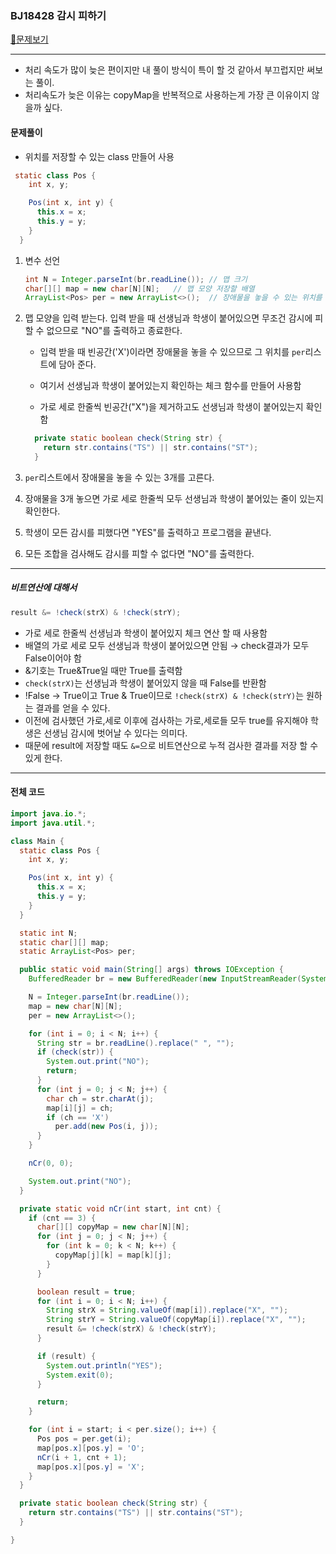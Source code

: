 ### BJ18428 감시 피하기

[📁문제보기](https://www.acmicpc.net/problem/18428)

---

- 처리 속도가 많이 늦은 편이지만 내 풀이 방식이 특이 할 것 같아서 부끄럽지만 써보는 풀이.
- 처리속도가 늦은 이유는 copyMap을 반복적으로 사용하는게 가장 큰 이유이지 않을까 싶다.

#### 문제풀이

- 위치를 저장할  수 있는 class 만들어 사용

```java
 static class Pos {
    int x, y;

    Pos(int x, int y) {
      this.x = x;
      this.y = y;
    }
  }
```

1. 변수 선언


   ```java
   int N = Integer.parseInt(br.readLine()); // 맵 크기
   char[][] map = new char[N][N];	// 맵 모양 저장할 배열
   ArrayList<Pos> per = new ArrayList<>();	// 장애물을 놓을 수 있는 위치를 저장할 리스트
   ```

2. 맵 모양을 입력 받는다. 입력 받을 때 선생님과 학생이 붙어있으면 무조건 감시에 피할 수 없으므로 "NO"를 출력하고 종료한다.

   - 입력 받을 때 빈공간('X')이라면 장애물을 놓을 수 있으므로 그 위치를 `per`리스트에 담아 준다.

   - 여기서 선생님과 학생이 붙어있는지 확인하는 체크 함수를 만들어 사용함

   - 가로 세로 한줄씩 빈공간("X")을 제거하고도 선생님과 학생이 붙어있는지 확인함

   ```java
     private static boolean check(String str) {
       return str.contains("TS") || str.contains("ST");
     }
   ```

3. `per`리스트에서 장애물을 놓을 수 있는 3개를 고른다.

4. 장애물을 3개 놓으면 가로 세로 한줄씩 모두 선생님과 학생이 붙어있는 줄이 있는지 확인한다.
5. 학생이 모든 감시를 피했다면 "YES"를 출력하고 프로그램을 끝낸다.
6. 모든 조합을 검사해도 감시를 피할 수 없다면 "NO"를 출력한다.

---

##### 비트연산에 대해서

```java
result &= !check(strX) & !check(strY);
```
- 가로 세로 한줄씩 선생님과 학생이 붙어있지 체크 연산 할 때 사용함
- 배열의 가로 세로 모두 선생님과 학생이 붙어있으면 안됨 → check결과가 모두 False이어야 함
- &기호는 True&True일 때만 True를 출력함
- `check(strX)`는 선생님과 학생이 붙어있지 않을 때 False를 반환함
- !False → True이고 True & True이므로 `!check(strX) & !check(strY)`는 원하는 결과를 얻을 수 있다.
- 이전에 검사했던 가로,세로 이후에 검사하는 가로,세로들 모두 true를 유지해야 학생은 선생님 감시에 벗어날 수 있다는 의미다.
- 때문에 result에 저장할 때도 `&=`으로 비트연산으로 누적 검사한 결과를 저장 할 수 있게 한다.

---

#### 전체 코드

```java
import java.io.*;
import java.util.*;

class Main {
  static class Pos {
    int x, y;

    Pos(int x, int y) {
      this.x = x;
      this.y = y;
    }
  }

  static int N;
  static char[][] map;
  static ArrayList<Pos> per;

  public static void main(String[] args) throws IOException {
    BufferedReader br = new BufferedReader(new InputStreamReader(System.in));

    N = Integer.parseInt(br.readLine());
    map = new char[N][N];
    per = new ArrayList<>();

    for (int i = 0; i < N; i++) {
      String str = br.readLine().replace(" ", "");
      if (check(str)) {
        System.out.print("NO");
        return;
      }
      for (int j = 0; j < N; j++) {
        char ch = str.charAt(j);
        map[i][j] = ch;
        if (ch == 'X')
          per.add(new Pos(i, j));
      }
    }

    nCr(0, 0);

    System.out.print("NO");
  }

  private static void nCr(int start, int cnt) {
    if (cnt == 3) {
      char[][] copyMap = new char[N][N];
      for (int j = 0; j < N; j++) {
        for (int k = 0; k < N; k++) {
          copyMap[j][k] = map[k][j];
        }
      }

      boolean result = true;
      for (int i = 0; i < N; i++) {
        String strX = String.valueOf(map[i]).replace("X", "");
        String strY = String.valueOf(copyMap[i]).replace("X", "");
        result &= !check(strX) & !check(strY);
      }

      if (result) {
        System.out.println("YES");
        System.exit(0);
      }

      return;
    }

    for (int i = start; i < per.size(); i++) {
      Pos pos = per.get(i);
      map[pos.x][pos.y] = 'O';
      nCr(i + 1, cnt + 1);
      map[pos.x][pos.y] = 'X';
    }
  }

  private static boolean check(String str) {
    return str.contains("TS") || str.contains("ST");
  }

}
```
